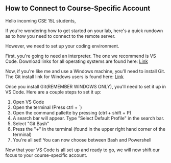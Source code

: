 ## How to Connect to Course-Specific Account 
Hello incoming CSE 15L students,

If you're wondering how to get started on your lab, here's a quick rundown as to how you need to connect to the remote server. 

However, we need to set up your coding environment.

First, you're going to need an interpreter. The one we recommend is VS Code. Download links for all operating systems are found here: [Link](https://code.visualstudio.com/download)

Now, if you're like me and use a Windows machine, you'll need to install Git. The Git install link for Windows users is found here: [Link](https://gitforwindows.org/)

Once you install Git(REMEMBER WINDOWS ONLY), you'll need to set it up in VS Code. Here are a couple steps to set it up:
  1. Open VS Code
  2. Open the terminal (Press ctrl + `)
  3. Open the command pallette by pressing (ctrl + shift + P)
  4. A search bar will appear. Type "Select Default Profile" in the search bar.
  5. Select "Git Bash"
  6. Press the "+" in the terminal (found in the upper right hand corner of the terminal)
  7. You're all set! You can now choose between Bash and Powershell

Now that your VS Code is all set up and ready to go, we will now shift our focus to your course-specific account.

